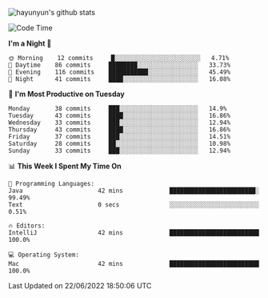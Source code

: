 
![hayunyun's github stats](https://github-readme-stats.vercel.app/api?username=hayunyun&show_icons=true)


<!--START_SECTION:waka-->
![Code Time](http://img.shields.io/badge/Code%20Time-0%20secs-blue)

**I'm a Night 🦉** 

```text
🌞 Morning    12 commits     █░░░░░░░░░░░░░░░░░░░░░░░░   4.71% 
🌆 Daytime    86 commits     ████████░░░░░░░░░░░░░░░░░   33.73% 
🌃 Evening    116 commits    ███████████░░░░░░░░░░░░░░   45.49% 
🌙 Night      41 commits     ████░░░░░░░░░░░░░░░░░░░░░   16.08%

```
📅 **I'm Most Productive on Tuesday** 

```text
Monday       38 commits     ███░░░░░░░░░░░░░░░░░░░░░░   14.9% 
Tuesday      43 commits     ████░░░░░░░░░░░░░░░░░░░░░   16.86% 
Wednesday    33 commits     ███░░░░░░░░░░░░░░░░░░░░░░   12.94% 
Thursday     43 commits     ████░░░░░░░░░░░░░░░░░░░░░   16.86% 
Friday       37 commits     ███░░░░░░░░░░░░░░░░░░░░░░   14.51% 
Saturday     28 commits     ██░░░░░░░░░░░░░░░░░░░░░░░   10.98% 
Sunday       33 commits     ███░░░░░░░░░░░░░░░░░░░░░░   12.94%

```


📊 **This Week I Spent My Time On** 

```text
💬 Programming Languages: 
Java                     42 mins             ████████████████████████░   99.49% 
Text                     0 secs              ░░░░░░░░░░░░░░░░░░░░░░░░░   0.51%

🔥 Editors: 
IntelliJ                 42 mins             █████████████████████████   100.0%

💻 Operating System: 
Mac                      42 mins             █████████████████████████   100.0%

```


 Last Updated on 22/06/2022 18:50:06 UTC
<!--END_SECTION:waka-->

<!--
**hayunyun/hayunyun** is a ✨ _special_ ✨ repository because its `README.md` (this file) appears on your GitHub profile.

Here are some ideas to get you started:

- 🔭 I’m currently working on ...
- 🌱 I’m currently learning ...
- 👯 I’m looking to collaborate on ...
- 🤔 I’m looking for help with ...
- 💬 Ask me about ...
- 📫 How to reach me: ...
- 😄 Pronouns: ...
- ⚡ Fun fact: ...
-->

